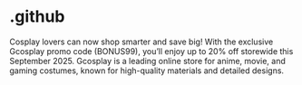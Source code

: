 # .github
Cosplay lovers can now shop smarter and save big! With the exclusive Gcosplay promo code (BONUS99), you’ll enjoy up to 20% off storewide this September 2025. Gcosplay is a leading online store for anime, movie, and gaming costumes, known for high-quality materials and detailed designs.

